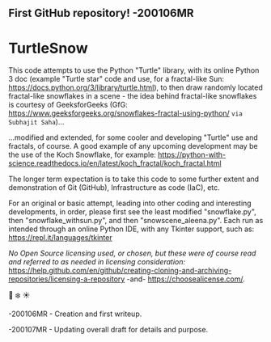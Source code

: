 ## First GitHub repository!  -200106MR
# TurtleSnow

This code attempts to use the Python "Turtle" library, with its online Python 3 doc (example "Turtle star" code and use, for a fractal-like Sun:  https://docs.python.org/3/library/turtle.html), to then draw randomly located fractal-like snowflakes in a scene - the idea behind fractal-like snowflakes is courtesy of GeeksforGeeks (GfG:  https://www.geeksforgeeks.org/snowflakes-fractal-using-python/ `via Subhajit Saha`)...  

...modified and extended, for some cooler and developing "Turtle" use and fractals, of course.  A good example of any upcoming development may be the use of the Koch Snowflake, for example:  https://python-with-science.readthedocs.io/en/latest/koch_fractal/koch_fractal.html

The longer term expectation is to take this code to some further extent and demonstration of Git (GitHub), Infrastructure as code (IaC), etc.

For an original or basic attempt, leading into other coding and interesting developments, in order, please first see the least modified  "snowflake.py", then "snowflake_withsun.py", and then "snowscene_aleena.py".  Each run as intended through an online Python IDE, with any Tkinter support, such as:  https://repl.it/languages/tkinter 

*No Open Source licensing used, or chosen, but these were of course read and referred to as needed in licensing consideration:*  https://help.github.com/en/github/creating-cloning-and-archiving-repositories/licensing-a-repository -and- https://choosealicense.com/.

:turtle: :snowflake: :sunny:

-200106MR - Creation and first writeup.

-200107MR - Updating overall draft for details and purpose.
